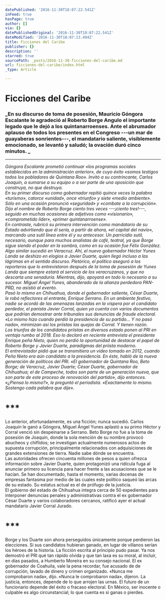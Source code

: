 ```yaml
---
datePublished: '2016-11-30T18:07:22.541Z'
inFeed: true
hasPage: true
author: []
via: {}
datePublishedOriginal: '2016-11-30T18:07:22.541Z'
dateModified: '2016-11-30T18:07:13.494Z'
title: Ficciones del Caribe
publisher: {}
description: ''
starred: true
sourcePath: _posts/2016-11-30-ficciones-del-caribe.md
url: ficciones-del-caribe/index.html
_type: Article

---
```

# Ficciones del Caribe

### _En su discurso de toma de posesión, Mauricio Góngora Escalante le agradeció al Roberto Borge Angulo el importante legado que le dejó a los quintanarroenses. Ante el abrumador aplauso de todos los presentes en el Congreso ---un mar de guayaberas sonrientes---, el mandatario saliente, visiblemente emocionado, se levantó y saludó; la ovación duró cinco minutos. _

---

_Góngora Escalante prometió continuar «los programas sociales establecidos en la administración anterior», de cuyo éxito «somos testigos todos los pobladores de Quintana Roo». Invitó a su contrincante, Carlos Joaquín, a sumarse a su equipo o a ser parte de una oposición que construya, no que destruya.   
En su primer discurso como gobernador repitió quince veces la palabra «turismo», catorce «unidad», once «triunfo» y siete «medio ambiente». Sólo en una ocasión pronunció «seguridad» y «combate a la corrupción». Dijo el nombre de Roberto Borge ciento tres veces ---¡ciento tres!---, seguido en muchas ocasiones de adjetivos como «visionario», «comprometido líder», «primer quintanarroense».   
En contraste, rubricó su primera intervención como mandatario de su Estado advirtiendo que él sería, a partir de ahora, «el capital del navío», marcando una sutil línea entre él y su antecesor. Un parricidio sutil, necesario, aunque para muchos analistas de café, teatral, ya que Borge sigue siendo el poder en la sombra, como en su ocasión fue Félix González.   
Algo similar sucedió en Veracruz. Ahí, el nuevo gobernador Héctor Yunes Landa se deshizo en elogios a Javier Duarte, quien llegó incluso a las lágrimas en el sentido discurso. Pletórico, el político aseguró a los reporteros que lo entrevistaron después de la toma de posesión de Yunes Landa que siempre estará al servicio de los veracruzanos, y que no descarta una senaduría. Mientras, dijo, apoyará en todo lo necesario a su sucesor. Miguel Ángel Yunes, abanderado de la alianza perdedora PAN-PRD, no asistió al evento.   
Pasó lo mismo en Chihuahua, donde el gobernador saliente, César Duarte, le robó reflectores al entrante, Enrique Serrano. En un ambiente festivo, nadie se acordó de las amenazas lanzadas en la víspera por el candidato perdedor, el panista Javier Corral, quien ya cuenta con varios documentos que podrían demostrar ante tribunales sus denuncias de fraude electoral. «Lo mismo hizo cuando perdió la presidencia de su partido... Y no pasó nada», minimizan así los priistas las quejas de Corral. Y tienen razón.   
Los triunfos de los candidatos priistas en diversos estado ponen al PRI en ventaja rumbo al 2018\. Eso lo declaró en reciente entrevista el presidente Enrique peña Nieto, quien no perdió la oportunidad de destacar el papel de Roberto Borge y Javier Duarte, paradigmas del priista moderno.  
El entrevistador pidió que se transmitiera un video tomado en 2012, cuando Peña Nieto era aún candidato a la presidencia. En éste, habló de la nueva generación de políticos del PRI. «El gobernador de Quintana Roo, Beto Borge; de Veracruz, Javier Duarte; César Duarte, gobernador de Chihuahua; el de Campeche, todos son parte de un generación nueva, que son parte de este proceso de renovación del partido», dijo entonces. «¿Piensa lo mismo?», le preguntó el periodista. «Exactamente lo mismo. Sostengo cada palabra que dije»._

# \*\*\*

Lo anterior, afortunadamente, es una ficción; nunca sucedió. Carlos Joaquín le ganó a Góngora, Miguel Ángel Yunes aplastó a su primo Héctor y Corral venció sin despeinarse a Serrano. Beto Borge no fue a la toma de posesión de Joaquín, donde la sola mención de su nombre provocó abucheos y chiflidos; se investigan actualmente numerosos actos de supuesta corrupción, principalmente relacionados con adquisiciones de grandes extensiones de tierra. Nadie sabe dónde se encuentra.   
Las autoridades ofrecen cincuenta millones de pesos a quien ofrezca información sobre Javier Duarte, quien protagonizó una ridícula fuga al anunciar primero su licencia para hacer frente a las acusaciones que se le hacían. Se han documentado, hasta el momento, varias docenas de empresas fantasma por medio de las cuales este político saqueó las arcas de su estado. Su estatus actual es el de prófugo de la justicia.   
El gobierno del estado de Chihuahua integra cerca de 50 expedientes para interponer denuncias penales y administrativas contra el ex gobernador César Duarte y varios colaboradores cercanos, ratificó ayer el actual mandatario Javier Corral Jurado.

# \*\*\*

Borge y los Duarte son ahora perseguidos únicamente porque perdieron las elecciones. Si sus candidatos hubieran ganado, en lugar de villanos serían los héroes de la historia. La ficción escrita al principio pudo pasar. Ya nos demostró el PRI qué tan rápido olvida y que tan laxa es su moral, al incluir, en días pasados, a Humberto Moreira en su consejo nacional. El ex gobernador de Coahuila, vale la pena recordar, fue acusado de de corrupción, lavado de dinero y crimen organizado. «Nunca me comprobaron nada», dijo. «Nunca le comprobaron nada», dijeron. La justicia, entonces, depende de lo que arrojen las urnas. El futuro de un funcionario depende del éxito o fracaso electoral. En México, ser inocente o culpable es algo circunstancial; lo que cuenta es si ganas o pierdes.